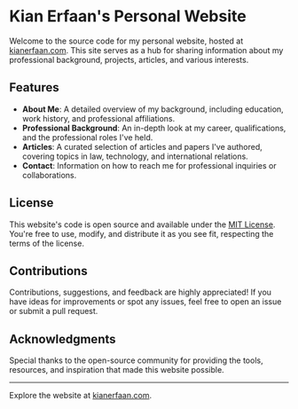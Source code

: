 # Kian Erfaan's Personal Website

Welcome to the source code for my personal website, hosted at [kianerfaan.com](https://kianerfaan.com). This site serves as a hub for sharing information about my professional background, projects, articles, and various interests.

## Features

- **About Me**: A detailed overview of my background, including education, work history, and professional affiliations.
- **Professional Background**: An in-depth look at my career, qualifications, and the professional roles I've held.
- **Articles**: A curated selection of articles and papers I've authored, covering topics in law, technology, and international relations.
- **Contact**: Information on how to reach me for professional inquiries or collaborations.

## License

This website's code is open source and available under the [MIT License](LICENSE). You're free to use, modify, and distribute it as you see fit, respecting the terms of the license.

## Contributions

Contributions, suggestions, and feedback are highly appreciated! If you have ideas for improvements or spot any issues, feel free to open an issue or submit a pull request.

## Acknowledgments

Special thanks to the open-source community for providing the tools, resources, and inspiration that made this website possible.

---

Explore the website at [kianerfaan.com](https://kianerfaan.com).
